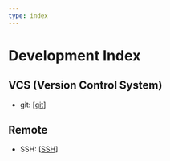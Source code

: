 ```yaml
---
type: index
---
```


# Development Index

## VCS (Version Control System)

- git: [[git]]

## Remote

- SSH: [[SSH]]

[//begin]: # "Autogenerated link references for markdown compatibility"
[git]: VCS/git.md "Git Operations"
[SSH]: remote/SSH.md "SSH configs"
[//end]: # "Autogenerated link references"
